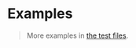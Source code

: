 # Examples

> More examples in [the test files](https://github.com/iterable-iterator/count/tree/main/test/src).
